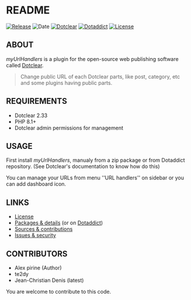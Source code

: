 # README

[![Release](https://img.shields.io/github/v/release/jcdenis/myUrlHandlers?color=lightblue)](https://github.com/JcDenis/myUrlHandlers/releases)
![Date](https://img.shields.io/github/release-date/jcdenis/myUrlHandlers?color=red)
[![Dotclear](https://img.shields.io/badge/dotclear-v2.33-137bbb.svg)](https://fr.dotclear.org/download)
[![Dotaddict](https://img.shields.io/badge/dotaddict-official-9ac123.svg)](https://plugins.dotaddict.org/dc2/details/myUrlHandlers)
[![License](https://img.shields.io/github/license/jcdenis/myUrlHandlers?color=white)](https://github.com/JcDenis/myUrlHandlers/src/branch/master/LICENSE)

## ABOUT

_myUrlHandlers_ is a plugin for the open-source web publishing software called [Dotclear](https://www.dotclear.org).

> Change public URL of each Dotclear parts, like post, category, etc and some plugins having public parts.

## REQUIREMENTS

* Dotclear 2.33
* PHP 8.1+
* Dotclear admin permissions for management

## USAGE

First install _myUrlHandlers_, manualy from a zip package or from 
Dotaddict repository. (See Dotclear's documentation to know how do this)

You can manage your URLs from menu ''URL handlers'' on sidebar 
or you can add dashboard icon.

## LINKS

* [License](https://github.com/JcDenis/myUrlHandlers/src/branch/master/LICENSE)
* [Packages & details](https://github.com/JcDenis/myUrlHandlers/releases) (or on [Dotaddict](https://plugins.dotaddict.org/dc2/myUrlHandlers/alias))
* [Sources & contributions](https://github.com/JcDenis/myUrlHandlers)
* [Issues & security](https://github.com/JcDenis/myUrlHandlers/issues)

## CONTRIBUTORS

* Alex pirine (Author)
* te2dy
* Jean-Christian Denis (latest)

You are welcome to contribute to this code.
